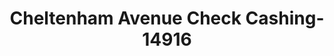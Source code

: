 ---
f_zip-code: 19027
f_state-code: PA
title: Cheltenham Avenue Check Cashing-14916
f_phone: 215-635-6650
f_city-only: Elkins Park
f_address: 417 West Cheltenham Avenue Elkins Park
f_location-unique-id: '14916'
slug: cheltenham-avenue-check-cashing-14916
updated-on: '2024-05-30T13:46:58.046Z'
created-on: '2024-05-30T13:36:59.803Z'
published-on: '2024-05-30T13:54:32.469Z'
f_city-state: cms/city/elkins-park-pa.md
f_company: cms/company/cheltenham-avenue-check-cashing.md
f_state: cms/state/pennsylvania.md
layout: '[payday-loan].html'
tags: payday-loan
---